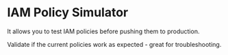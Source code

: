 # IAM Policy Simulator

It allows you to test IAM policies before pushing them to production.

Validate if the current policies work as expected - great for troubleshooting.

